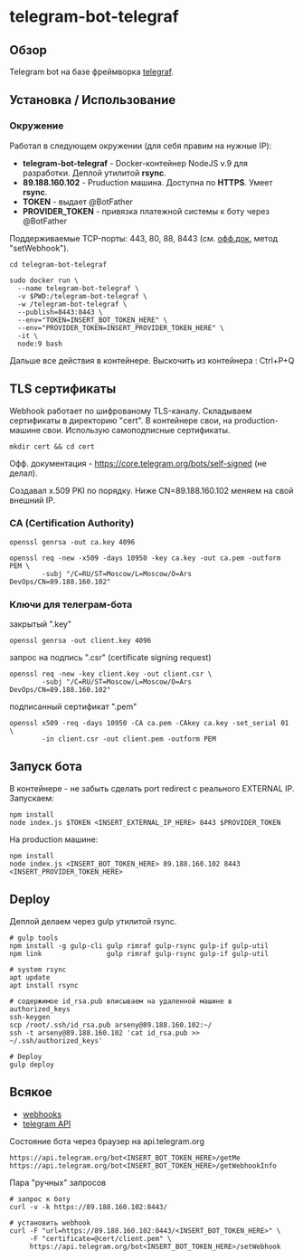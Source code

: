 # telegram-bot-telegraf



## Обзор
Telegram bot на базе фреймворка [telegraf](https://github.com/telegraf/telegraf).



## Установка / Использование

### Окружение
Работал в следующем окружении (для себя правим на нужные IP):

- **telegram-bot-telegraf** - Docker-контейнер NodeJS v.9 для разработки. Деплой утилитой **rsync**.
- **89.188.160.102** - Pruduction машина. Доступна по **HTTPS**. Умеет **rsync**.
- **TOKEN** - выдает @BotFather
- **PROVIDER_TOKEN** - привязка платежной системы к боту через @BotFather

Поддерживаемые TCP-порты: 443, 80, 88, 8443 (см. [офф.док.](https://core.telegram.org/bots/api) метод "setWebhook").
```
cd telegram-bot-telegraf

sudo docker run \
  --name telegram-bot-telegraf \
  -v $PWD:/telegram-bot-telegraf \
  -w /telegram-bot-telegraf \
  --publish=8443:8443 \
  --env="TOKEN=INSERT_BOT_TOKEN_HERE" \
  --env="PROVIDER_TOKEN=INSERT_PROVIDER_TOKEN_HERE" \
  -it \
  node:9 bash
```

Дальше все действия в контейнере. Выскочить из контейнера : Ctrl+P+Q



## TLS сертификаты

Webhook работает по шифрованому TLS-каналу. Складываем сертификаты в директорию "cert". В контейнере свои, на production-машине свои. Использую самоподписные сертификаты.
```
mkdir cert && cd cert
```

Офф. документация - https://core.telegram.org/bots/self-signed (не делал).

Создавал x.509 PKI по порядку. Ниже CN=89.188.160.102 меняем на свой внешний IP.

### CA (Certification Authority)
```
openssl genrsa -out ca.key 4096

openssl req -new -x509 -days 10950 -key ca.key -out ca.pem -outform PEM \
        -subj "/C=RU/ST=Moscow/L=Moscow/O=Ars DevOps/CN=89.188.160.102"
```

### Ключи для телеграм-бота
закрытый ".key"
```
openssl genrsa -out client.key 4096
```
запрос на подпись ".csr" (certificate signing request)
```
openssl req -new -key client.key -out client.csr \
        -subj "/C=RU/ST=Moscow/L=Moscow/O=Ars DevOps/CN=89.188.160.102"
```
подписанный сертификат ".pem"
```
openssl x509 -req -days 10950 -CA ca.pem -CAkey ca.key -set_serial 01 \
        -in client.csr -out client.pem -outform PEM 
```



## Запуск бота

В контейнере - не забыть сделать port redirect с реального EXTERNAL IP. Запускаем:
```
npm install
node index.js $TOKEN <INSERT_EXTERNAL_IP_HERE> 8443 $PROVIDER_TOKEN
```

На production машине:
```
npm install
node index.js <INSERT_BOT_TOKEN_HERE> 89.188.160.102 8443 <INSERT_PROVIDER_TOKEN_HERE>
```



## Deploy

Деплой делаем через gulp утилитой rsync.
```
# gulp tools
npm install -g gulp-cli gulp rimraf gulp-rsync gulp-if gulp-util
npm link                gulp rimraf gulp-rsync gulp-if gulp-util

# system rsync
apt update
apt install rsync

# содержимое id_rsa.pub вписываем на удаленной машине в authorized_keys
ssh-keygen
scp /root/.ssh/id_rsa.pub arseny@89.188.160.102:~/
ssh -t arseny@89.188.160.102 'cat id_rsa.pub >> ~/.ssh/authorized_keys'

# Deploy
gulp deploy
```



## Всякое
- [webhooks](https://core.telegram.org/bots/webhooks)
- [telegram API](https://core.telegram.org/bots/api)

Состояние бота через браузер на api.telegram.org
```
https://api.telegram.org/bot<INSERT_BOT_TOKEN_HERE>/getMe
https://api.telegram.org/bot<INSERT_BOT_TOKEN_HERE>/getWebhookInfo
```

Пара "ручных" запросов
```
# запрос к боту
curl -v -k https://89.188.160.102:8443/

# установить webhook
curl -F "url=https://89.188.160.102:8443/<INSERT_BOT_TOKEN_HERE>" \
     -F "certificate=@cert/client.pem" \
     https://api.telegram.org/bot<INSERT_BOT_TOKEN_HERE>/setWebhook
```